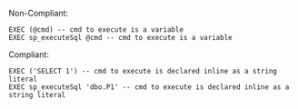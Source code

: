 Non-Compliant:

```tsql
EXEC (@cmd) -- cmd to execute is a variable
EXEC sp_executeSql @cmd -- cmd to execute is a variable
```

Compliant:

```tsql
EXEC ('SELECT 1') -- cmd to execute is declared inline as a string literal
EXEC sp_executeSql 'dbo.P1' -- cmd to execute is declared inline as a string literal
```
